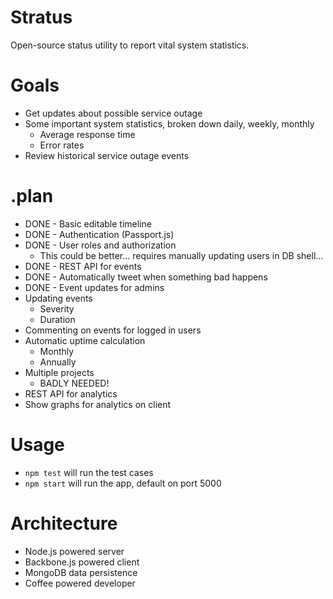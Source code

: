 # Stratus

Open-source status utility to report vital system statistics.

# Goals

- Get updates about possible service outage
- Some important system statistics, broken down daily, weekly, monthly
    - Average response time
    - Error rates
- Review historical service outage events

# .plan

- DONE - Basic editable timeline
- DONE - Authentication (Passport.js)
- DONE - User roles and authorization
    - This could be better... requires manually updating users in DB shell...
- DONE - REST API for events
- DONE - Automatically tweet when something bad happens
- DONE - Event updates for admins
- Updating events
    - Severity
    - Duration
- Commenting on events for logged in users
- Automatic uptime calculation
    - Monthly
    - Annually
- Multiple projects
    - BADLY NEEDED!
- REST API for analytics
- Show graphs for analytics on client

# Usage

- `npm test` will run the test cases
- `npm start` will run the app, default on port 5000

# Architecture

- Node.js powered server
- Backbone.js powered client
- MongoDB data persistence
- Coffee powered developer
